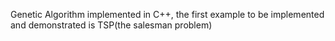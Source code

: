 Genetic Algorithm implemented in C++, the first example to be implemented and demonstrated is TSP(the salesman problem)